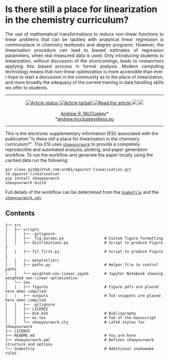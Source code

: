 # Is there still a place for linearization in the chemistry curriculum?

<p align="justify">
The use of mathematical transformations to reduce non-linear functions to linear problems that can be tackled with analytical linear regression is commonplace in chemistry textbooks and degree programs. 
However, the linearisation procedure can lead to biased estimates of regression parameters, when real measured data is used. 
Only introducing students to linearization, without discussion of the shortcomings, leads to researchers applying this biased process in formal analysis.
Modern computing technology means that non-linear optimization is more accessible than ever. 
I hope to start a discussion in the community as to the place of linearization, and more broadly the adequacy of the current training in data handling skills we offer to students.
</p>

---

<p align="center">
<a href="https://github.com/arm61/against-linearisation/actions/workflows/build.yml">
<img src="https://github.com/arm61/against-linearisation/actions/workflows/build.yml/badge.svg" alt="Article status"/>
</a>
<a href="https://github.com/arm61/against-linearisation/raw/main-pdf/arxiv.tar.gz">
<img src="https://img.shields.io/badge/article-tarball-blue.svg?style=flat" alt="Article tarball"/>
</a>
<a href="https://github.com/arm61/against-linearisation/raw/main-pdf/ms.pdf">
<img src="https://img.shields.io/badge/article-pdf-blue.svg?style=flat" alt="Read the article"/>
</a>
<a href="https://doi.org/10.5281/zenodo.xxxxxxx">
<img src="https://zenodo.org/badge/DOI/10.5281/zenodo.xxxxxxx.svg"/>
</a>
<a href="https://arxiv.org/abs/xxxx.xxxxx">
<img src="https://img.shields.io/badge/arXiv-xxxx.xxxxx-orange.svg"/>
</a>
<br><br>
<a href="https://orcid.org/0000-0003-3381-5911">Andrew R. McCluskey</a>&ast;<br>
&ast;<a href="mailto:andrew.mccluskey@ess.eu">andrew.mccluskey@ess.eu</a>
</p>

---

This is the electronic supplementary information (ESI) associated with the publication "Is there still a place for linearization in the chemistry curriculum?". 
This ESI uses [`showyourwork`](https://show-your.work) to provide a completely reproducible and automated analysis, plotting, and paper generation workflow. 
To run the workflow and generate the paper locally using the cached data run the following: 
```
git clone git@github.com:arm61/against-linearisation.git
cd against-linearisation
pip install showyourwork
showyourwork build 
```
Full details of the workflow can be determined from the [`Snakefile`](https://github.com/arm61/against-linearisation/blob/main/Snakefile) and the [`showyourwork.yml`](https://github.com/arm61/against-linearisation/blob/main/showyourwork.yml).

## Contents

```
├── src
│   ├── scripts
│   │   ├── .gitignore
│   │   ├── _fig_params.py                  # Custom figure formatting
│   │   ├── distributions.py                # Script to produce Figure 2
│   │   ├── fit_first.py                    # Script to produce Figure 1
│   │   ├── matplotlibrc
│   │   ├── paths.py                        # Helper file to control paths
│   │   └── weighted-non-linear.ipynb       # Jupyter Notebook showing weighted non-linear optimization
│   └── tex
│   │   ├── figures                         # Figure pdfs are placed here when compiled
│   │   ├── outputs                         # TeX snippets are placed here when compiled
│   │   ├── .gitignore
│   │   ├── LICENCE
│   │   ├── bib.bib                         # Bibliography
│   │   ├── ms.tex                          # TeX of the manuscript
│   │   └── showyourwork.sty                # LaTeX styles for showyourwork
├── LICENCE
├── README.md                               # You are here
├── showyourwork.yml                        # Defines showyourwork structure and options
└── Snakefile                               # Additional snakemake rules
```